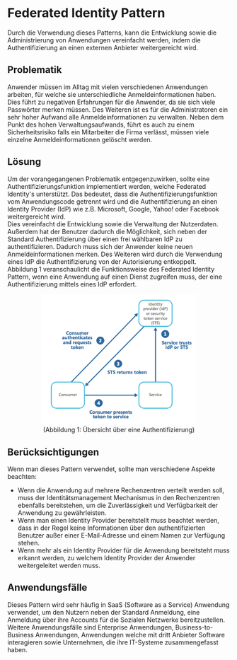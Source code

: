 # Federated Identity Pattern
Durch die Verwendung dieses Patterns, kann die Entwicklung sowie die Administrierung von Anwendungen vereinfacht werden, indem die Authentifizierung an einen externen Anbieter weitergereicht wird.

## Problematik
Anwender müssen im Alltag mit vielen verschiedenen Anwendungen arbeiten, für welche sie unterschiedliche Anmeldeinformationen haben. Dies führt zu negativen Erfahrungen für die Anwender, da sie sich viele Passwörter merken müssen. Des Weiteren ist es für die Administratoren ein sehr hoher Aufwand alle Anmeldeinformationen zu verwalten. Neben dem Punkt des hohen Verwaltungsaufwands, führt es auch zu einem Sicherheitsrisiko falls ein Mitarbeiter die Firma verlässt, müssen viele einzelne Anmeldeinformationen gelöscht werden.

## Lösung
Um der vorangegangenen Problematik entgegenzuwirken, sollte eine Authentifizierungsfunktion implementiert werden, welche Federated Identity's unterstützt. Das bedeutet, dass die Authentifizierungsfunktion vom Anwendungscode getrennt wird und die Authentifizierung an einen Identity Provider (IdP) wie z.B. Microsoft, Google, Yahoo! oder Facebook weitergereicht wird.  
Dies vereinfacht die Entwicklung sowie die Verwaltung der Nutzerdaten. Außerdem hat der Benutzer dadurch die Möglichkeit, sich neben der Standard Authentifizierung über einen frei wählbaren IdP zu authentifizieren. Dadurch muss sich der Anwender keine neuen Anmeldeinformationen merken.
Des Weiteren wird durch die Verwendung eines IdP die Authentifizierung von der Autorisierung entkoppelt.  
Abbildung 1 veranschaulicht die Funktionsweise des Federated Identity Pattern, wenn eine Anwendung auf einen Dienst zugreifen muss, der eine Authentifizierung mittels eines IdP erfordert.
<p align="center">
  <img src="/assets/federated-identity-pattern.niklas-harting.png" alt="Authentifizierung" style="width: 350px;"/>
   <br>
   (Abbildung 1: Übersicht über eine Authentifizierung)
</p>

## Berücksichtigungen
Wenn man dieses Pattern verwendet, sollte man verschiedene Aspekte beachten:
* Wenn die Anwendung auf mehrere Rechenzentren verteilt werden soll, muss der Identitätsmanagement Mechanismus in den Rechenzentren ebenfalls bereitstehen, um die Zuverlässigkeit und Verfügbarkeit der Anwendung zu gewährleisten.
* Wenn man einen Identity Provider bereitstellt muss beachtet werden, dass in der Regel keine Informationen über den authentifizierten Benutzer außer einer E-Mail-Adresse und einem Namen zur Verfügung stehen.
* Wenn mehr als ein Identity Provider für die Anwendung bereitsteht muss erkannt werden, zu welchem Identity Provider der Anwender weitergeleitet werden muss.

## Anwendungsfälle
Dieses Pattern wird sehr häufig in SaaS (Software as a Service) Anwendung verwendet, um den Nutzern neben der Standard Anmeldung, eine Anmeldung über ihre Accounts für die Sozialen Netzwerke bereitzustellen.  
Weitere Anwendungsfälle sind Enterprise Anwendungen, Business-to-Business Anwendungen, Anwendungen welche mit dritt Anbieter Software interagieren sowie Unternehmen, die ihre IT-Systeme zusammengefasst haben.

